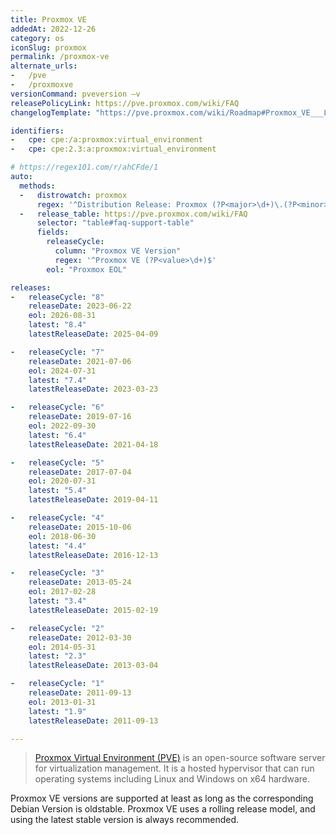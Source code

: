 ```yaml
---
title: Proxmox VE
addedAt: 2022-12-26
category: os
iconSlug: proxmox
permalink: /proxmox-ve
alternate_urls:
-   /pve
-   /proxmoxve
versionCommand: pveversion –v
releasePolicyLink: https://pve.proxmox.com/wiki/FAQ
changelogTemplate: "https://pve.proxmox.com/wiki/Roadmap#Proxmox_VE___LATEST__"

identifiers:
-   cpe: cpe:/a:proxmox:virtual_environment
-   cpe: cpe:2.3:a:proxmox:virtual_environment

# https://regex101.com/r/ahCFde/1
auto:
  methods:
  -   distrowatch: proxmox
      regex: '^Distribution Release: Proxmox (?P<major>\d+)\.(?P<minor>\d+) "Virtual Environment"$'
  -   release_table: https://pve.proxmox.com/wiki/FAQ
      selector: "table#faq-support-table"
      fields:
        releaseCycle:
          column: "Proxmox VE Version"
          regex: '^Proxmox VE (?P<value>\d+)$'
        eol: "Proxmox EOL"

releases:
-   releaseCycle: "8"
    releaseDate: 2023-06-22
    eol: 2026-08-31
    latest: "8.4"
    latestReleaseDate: 2025-04-09

-   releaseCycle: "7"
    releaseDate: 2021-07-06
    eol: 2024-07-31
    latest: "7.4"
    latestReleaseDate: 2023-03-23

-   releaseCycle: "6"
    releaseDate: 2019-07-16
    eol: 2022-09-30
    latest: "6.4"
    latestReleaseDate: 2021-04-18

-   releaseCycle: "5"
    releaseDate: 2017-07-04
    eol: 2020-07-31
    latest: "5.4"
    latestReleaseDate: 2019-04-11

-   releaseCycle: "4"
    releaseDate: 2015-10-06
    eol: 2018-06-30
    latest: "4.4"
    latestReleaseDate: 2016-12-13

-   releaseCycle: "3"
    releaseDate: 2013-05-24
    eol: 2017-02-28
    latest: "3.4"
    latestReleaseDate: 2015-02-19

-   releaseCycle: "2"
    releaseDate: 2012-03-30
    eol: 2014-05-31
    latest: "2.3"
    latestReleaseDate: 2013-03-04

-   releaseCycle: "1"
    releaseDate: 2011-09-13
    eol: 2013-01-31
    latest: "1.9"
    latestReleaseDate: 2011-09-13

---
```


> [Proxmox Virtual Environment (PVE)](https://www.proxmox.com/en/proxmox-ve) is an open-source
> software server for virtualization management. It is a hosted hypervisor that can run operating
> systems including Linux and Windows on x64 hardware.

Proxmox VE versions are supported at least as long as the corresponding Debian Version is oldstable.
Proxmox VE uses a rolling release model, and using the latest stable version is always recommended.
